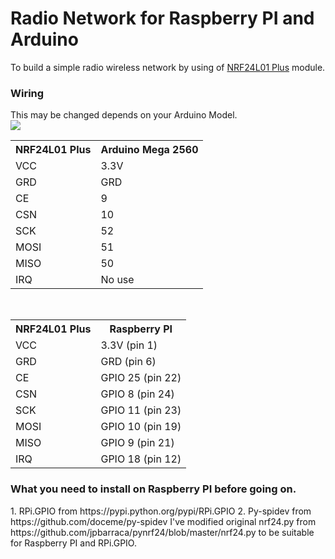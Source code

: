 <h1>Radio Network for Raspberry PI and Arduino</h1>
To build a simple radio wireless network by using of <a href="http://arduino-info.wikispaces.com/Nrf24L01-2.4GHz-HowTo">NRF24L01 Plus</a> module.

<h3>Wiring </h3>
This may be changed depends on your Arduino Model.<br/>

<img src="http://arduino-info.wikispaces.com/file/view/24L01Pinout-800.jpg/243330999/24L01Pinout-800.jpg">
<br/>
<table align="center">
<tr><th>NRF24L01 Plus</th><th>Arduino Mega 2560</th></tr>
<tr><td>VCC</td><td>3.3V</td></tr>
<tr><td>GRD</td><td>GRD</td></tr>
<tr><td>CE</td><td>9</td></tr>
<tr><td>CSN</td><td>10</td></tr>
<tr><td>SCK</td><td>52</td></tr>
<tr><td>MOSI</td><td>51</td></tr>
<tr><td>MISO</td><td>50</td></tr>
<tr><td>IRQ</td><td>No use</td></tr>
</table>
<br/>
<table align="center">
<tr><th>NRF24L01 Plus</th><th>Raspberry PI</th></tr>
<tr><td>VCC</td><td>3.3V (pin 1)</td></tr>
<tr><td>GRD</td><td>GRD (pin 6)</td></tr>
<tr><td>CE</td><td>GPIO 25 (pin 22)</td></tr>
<tr><td>CSN</td><td>GPIO 8 (pin 24)</td></tr>
<tr><td>SCK</td><td>GPIO 11 (pin 23)</td></tr>
<tr><td>MOSI</td><td>GPIO 10 (pin 19)</td></tr>
<tr><td>MISO</td><td>GPIO 9 (pin 21)</td></tr>
<tr><td>IRQ</td><td>GPIO 18 (pin 12)</td></tr>
</table>

<h3>What you need to install on Raspberry PI before going on.</h3>
1. RPi.GPIO from https://pypi.python.org/pypi/RPi.GPIO
2. Py-spidev from https://github.com/doceme/py-spidev
I've modified original nrf24.py from https://github.com/jpbarraca/pynrf24/blob/master/nrf24.py to be suitable for Raspberry PI and RPi.GPIO.
